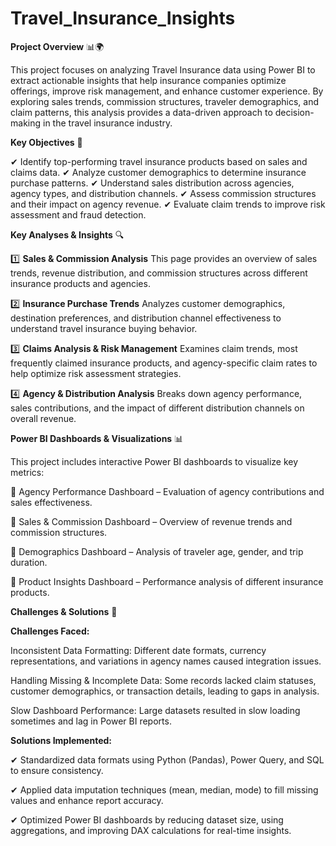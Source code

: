 # Travel_Insurance_Insights

**Project Overview** 📊🌍

This project focuses on analyzing Travel Insurance data using Power BI to extract actionable insights that help insurance companies optimize offerings, improve risk management, and enhance customer experience. By exploring sales trends, commission structures, traveler demographics, and claim patterns, this analysis provides a data-driven approach to decision-making in the travel insurance industry.

**Key Objectives** 🎯

✔ Identify top-performing travel insurance products based on sales and claims data.
✔ Analyze customer demographics to determine insurance purchase patterns.
✔ Understand sales distribution across agencies, agency types, and distribution channels.
✔ Assess commission structures and their impact on agency revenue.
✔ Evaluate claim trends to improve risk assessment and fraud detection.

**Key Analyses & Insights** 🔍

1️⃣ **Sales & Commission Analysis**
This page provides an overview of sales trends, revenue distribution, and commission structures across different insurance products and agencies.

2️⃣ **Insurance Purchase Trends**
Analyzes customer demographics, destination preferences, and distribution channel effectiveness to understand travel insurance buying behavior.

3️⃣ **Claims Analysis & Risk Management**
Examines claim trends, most frequently claimed insurance products, and agency-specific claim rates to help optimize risk assessment strategies.

4️⃣ **Agency & Distribution Analysis**
Breaks down agency performance, sales contributions, and the impact of different distribution channels on overall revenue.

**Power BI Dashboards & Visualizations** 📊

This project includes interactive Power BI dashboards to visualize key metrics:

📌 Agency Performance Dashboard – Evaluation of agency contributions and sales effectiveness.

📌 Sales & Commission Dashboard – Overview of revenue trends and commission structures.

📌 Demographics Dashboard – Analysis of traveler age, gender, and trip duration.

📌 Product Insights Dashboard – Performance analysis of different insurance products.

**Challenges & Solutions** 🔄

**Challenges Faced:**

Inconsistent Data Formatting: Different date formats, currency representations, and variations in agency names caused integration issues.

Handling Missing & Incomplete Data: Some records lacked claim statuses, customer demographics, or transaction details, leading to gaps in analysis.

Slow Dashboard Performance: Large datasets resulted in slow loading sometimes and lag in Power BI reports.

**Solutions Implemented:**

✔ Standardized data formats using Python (Pandas), Power Query, and SQL to ensure consistency.

✔ Applied data imputation techniques (mean, median, mode) to fill missing values and enhance report accuracy.

✔ Optimized Power BI dashboards by reducing dataset size, using aggregations, and improving DAX calculations for real-time insights.




